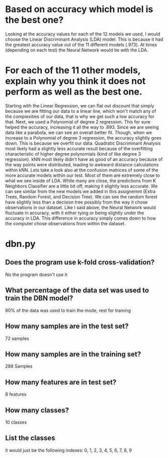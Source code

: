 # Based on accuracy which model is the best one?

Looking at the accuracy values for each of the 12 models we used, I would choose the Linear Discriminant Analysis (LDA) model. This is because it had the greatest accuracy value out of the 11 different models (.973). At times (depending on each test) the Neural Network would tie with the LDA.
# For each of the 11 other models, explain why you think it does not perform as well as the best one.

Starting with the Linear Regression, we can flat out discount that simply because we are fitting our data to a linear line, which won't match any of the complexities of our data, that is why we get such a low accuracy for that. Next, we used a Polynomial of degree 2 regression. This for sure helped the accuracy, increasing it all the way to .893. Since we are seeing data like a parabola, we can see an overall better fit. Though, when we increase to a Polynomial of degree 3 regression, the accuracy slightly goes down. This is because we overfit our data. Quadratic Discriminant Analysis most likely had a slightly less accurate result because of the overfitting characteristic of higher degree polynomials (kind of like degree 3 regression). kNN most likely didn't have as good of an accuracy because of the way points were distributed, leading to awkward distance calculations within kNN. Lets take a look also at the confusion matrices of some of the more accurate models within our test. Most of them are extremely close to what we see inside of LDA. While many are close, the predictions from K Neighbors Classifier are a little bit off, making it slightly less accurate. We can see similar from the new models we added in this assignemnt (Extra Trees, Random Forest, and Decision Tree).
We can see the random forest have slightly less than
a decision tree possibly from the way it chose observations in our dataset. Like I said above, the Neural Network would fluctuate in accuracy, with it either tying or being slightly under the accuracy in LDA. This difference in accuracy simply comes down to how the computer chose observations from within the dataset. 

# dbn.py

## Does the program use k-fold cross-validation?

No the program doesn't use it

## What percentage of the data set was used to train the DBN model?

80% of the data was used to train the mode, rest for training

## How many samples are in the test set?

72 samples

## How many samples are in the training set?

288 Samples

## How many features are in test set?

8 features

## How many classes?

10 classes

## List the classes

it would just be the following indexes: 0, 1, 2, 3, 4, 5, 6, 7, 8, 9